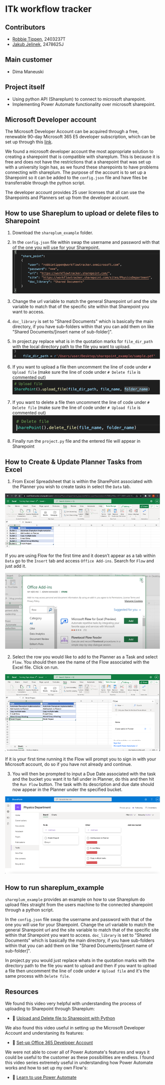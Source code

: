 # ITk workflow tracker

## Contributors
- [Robbie Tippen](https://stgit.dcs.gla.ac.uk/2403237t), 2403237T
- [Jakub Jelinek](https://stgit.dcs.gla.ac.uk/2478625j), 2478625J

## Main customer
- Dima Maneuski

## Project itself
- Using python API (Shareplum) to connect to microsoft sharepoint.
- Implementing Power Automate functionality over microsoft sharepoint.

## Microsoft Developer account
The Microsoft Developer Account can be acquired through a free, renewable 90-day Microsoft 365 E5 developer subscription, which can be set up through this [link](https://developer.microsoft.com/en-us/microsoft-365/profile).

We found a microsoft developer account the most appropriate solution to creating a sharepoint that is compatible with shareplum. This is because it is free and does not have the restrictions that a sharepoint that was set up with a university login has, as we found these sharepoints to have problems connecting with shareplum. The purpose of the account is to set up a Sharepoint so it can be added to the `config.json` file and have files be transferrable through the python script. 

The developer account provides 25 user licenses that all can use the Sharepoints and Planners set up from the developer account. 

## How to use Shareplum to upload or delete files to Sharepoint

1. Download the `shareplum_example` folder.

2.	In the `config.json` file within swap the username and password with that of the one you will use for your Sharepoint. 
![p1.png](documentation_photos/p1.png)

3.	Change the url variable to match the general Sharepoint url and the site variable to match that of the specific site within that Sharepoint you want to access. 

4.	`doc_library` is set to "Shared Documents" which is basically the main directory, if you have sub-folders within that you can add them on like "Shared Documents/[insert name of sub-folder]".

5.	In project.py replace what is in the quotation marks for `file_dir_path` with the local directory path to the file you want to upload.
![p4.png](documentation_photos/p4.png)

6.	If you want to upload a file then uncomment the line of code under `# Upload file` (make sure the line of code under `# Delete file` is commented out)
![p5.png](documentation_photos/p5.png)

7.	If you want to delete a file then uncomment the line of code under `# Delete file` (make sure the line of code under `# Upload file` is commented out)
![p6.png](documentation_photos/p6.png)

8.	Finally run the `project.py` file and the entered file will appear in Sharepoint


## How to Create & Update Planner Tasks from Excel

1.	From Excel Spreadsheet that is within the SharePoint  associated with the Planner you wish to create tasks in select the `Data` tab.

![s1a.png](documentation_photos/s1a.png)

If you are using Flow for the first time and it doesn’t appear as a tab within `Data` go to the `Insert` tab and access `Office Add-ins`. Search for `Flow` and just add it.

![s1b.png](documentation_photos/s1b.png)

2.	Select the row you would like to add to the Planner as a Task and select `Flow`. You should then see the name of the Flow associated with the Excel file. Click on run.

![s2.png](documentation_photos/s2.png)

If it is your first time running it the Flow will prompt you to sign in with your Microsoft account, do so if you have not already and continue.

3.	You will then be prompted to input a Due Date associated with the task and the bucket you want it to fall under in Planner, do this and then hit the `Run Flow` button. The task with its description and due date should now appear in the Planner under the specified bucket.

![s3.png](documentation_photos/s3.png)

## How to run shareplum_example
`shareplum_example` provides an example on how to use Shareplum do upload files straight from the users machine to the connected sharepoint through a python script.

In the `config.json` file swap the username and password with that of the one you will use for your Sharepoint. Change the url variable to match the general Sharepoint url and the site variable to match that of the specific site within that Sharepoint you want to access. `doc_library` is set to "Shared Documents" which is basically the main directory, if you have sub-folders within that you can add them on like "Shared Documents/[insert name of sub-folder]".

In project.py you would just replace whats in the quotation marks with the directory path to the file you want to upload and then if you want to upload a file then uncomment the line of code under `# Upload file` and it's the same process with `Delete file`.

## Resources
We found this video very helpful with understanding the process of uploading to Sharepoint through Shareplum:

- :notebook: [Upload and Delete file to Sharepoint with Python](https://www.youtube.com/watch?v=BV6SLhOF3zU)   

We also found this video useful in setting up the Microsoft Developer Account and understaning its features:

- :notebook: [Set-up Office 365 Developer Account](https://www.youtube.com/watch?v=fZp8wiBJHJg)

We were not able to cover all of Power Automate's features and ways it could be useful to the customer as these possibilities are endless. I found this video series extremely useful in understanding how Power Automate works and how to set up my own Flow's:

- :notebook: [Learn to use Power Automate](https://www.youtube.com/watch?v=SUsik0FGzI0&list=PLmHVyfmcRKyy3jmMCBbNaDCNNXIZdeUY1)

